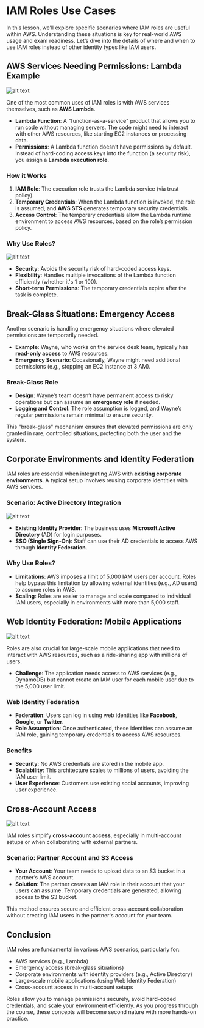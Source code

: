 # IAM Roles Use Cases

In this lesson, we’ll explore specific scenarios where IAM roles are useful within AWS. Understanding these situations is key for real-world AWS usage and exam readiness. Let’s dive into the details of where and when to use IAM roles instead of other identity types like IAM users.

## AWS Services Needing Permissions: Lambda Example

![alt text](image-11.png)

One of the most common uses of IAM roles is with AWS services themselves, such as **AWS Lambda**.

- **Lambda Function**: A "function-as-a-service" product that allows you to run code without managing servers. The code might need to interact with other AWS resources, like starting EC2 instances or processing data.
- **Permissions**: A Lambda function doesn’t have permissions by default. Instead of hard-coding access keys into the function (a security risk), you assign a **Lambda execution role**.

### How it Works

1. **IAM Role**: The execution role trusts the Lambda service (via trust policy).
2. **Temporary Credentials**: When the Lambda function is invoked, the role is assumed, and **AWS STS** generates temporary security credentials.
3. **Access Control**: The temporary credentials allow the Lambda runtime environment to access AWS resources, based on the role’s permission policy.

### Why Use Roles?

![alt text](image-12.png)

- **Security**: Avoids the security risk of hard-coded access keys.
- **Flexibility**: Handles multiple invocations of the Lambda function efficiently (whether it's 1 or 100).
- **Short-term Permissions**: The temporary credentials expire after the task is complete.

## Break-Glass Situations: Emergency Access

Another scenario is handling emergency situations where elevated permissions are temporarily needed.

- **Example**: Wayne, who works on the service desk team, typically has **read-only access** to AWS resources.
- **Emergency Scenario**: Occasionally, Wayne might need additional permissions (e.g., stopping an EC2 instance at 3 AM).

### Break-Glass Role

- **Design**: Wayne’s team doesn’t have permanent access to risky operations but can assume an **emergency role** if needed.
- **Logging and Control**: The role assumption is logged, and Wayne’s regular permissions remain minimal to ensure security.

This "break-glass" mechanism ensures that elevated permissions are only granted in rare, controlled situations, protecting both the user and the system.

## Corporate Environments and Identity Federation

IAM roles are essential when integrating AWS with **existing corporate environments**. A typical setup involves reusing corporate identities with AWS services.

### Scenario: Active Directory Integration

![alt text](image-13.png)

- **Existing Identity Provider**: The business uses **Microsoft Active Directory** (AD) for login purposes.
- **SSO (Single Sign-On)**: Staff can use their AD credentials to access AWS through **Identity Federation**.

### Why Use Roles?

- **Limitations**: AWS imposes a limit of 5,000 IAM users per account. Roles help bypass this limitation by allowing external identities (e.g., AD users) to assume roles in AWS.
- **Scaling**: Roles are easier to manage and scale compared to individual IAM users, especially in environments with more than 5,000 staff.

## Web Identity Federation: Mobile Applications

![alt text](image-14.png)

Roles are also crucial for large-scale mobile applications that need to interact with AWS resources, such as a ride-sharing app with millions of users.

- **Challenge**: The application needs access to AWS services (e.g., DynamoDB) but cannot create an IAM user for each mobile user due to the 5,000 user limit.

### Web Identity Federation

- **Federation**: Users can log in using web identities like **Facebook**, **Google**, or **Twitter**.
- **Role Assumption**: Once authenticated, these identities can assume an IAM role, gaining temporary credentials to access AWS resources.

### Benefits

- **Security**: No AWS credentials are stored in the mobile app.
- **Scalability**: This architecture scales to millions of users, avoiding the IAM user limit.
- **User Experience**: Customers use existing social accounts, improving user experience.

## Cross-Account Access

![alt text](image-15.png)

IAM roles simplify **cross-account access**, especially in multi-account setups or when collaborating with external partners.

### Scenario: Partner Account and S3 Access

- **Your Account**: Your team needs to upload data to an S3 bucket in a partner’s AWS account.
- **Solution**: The partner creates an IAM role in their account that your users can assume. Temporary credentials are generated, allowing access to the S3 bucket.

This method ensures secure and efficient cross-account collaboration without creating IAM users in the partner's account for your team.

## Conclusion

IAM roles are fundamental in various AWS scenarios, particularly for:

- AWS services (e.g., Lambda)
- Emergency access (break-glass situations)
- Corporate environments with identity providers (e.g., Active Directory)
- Large-scale mobile applications (using Web Identity Federation)
- Cross-account access in multi-account setups

Roles allow you to manage permissions securely, avoid hard-coded credentials, and scale your environment efficiently. As you progress through the course, these concepts will become second nature with more hands-on practice.

